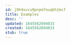 ```yaml
---
id: j9h4xvcu9pnpm7ouqbh1mcf
title: Examples
desc: ''
updated: 1645562694033
created: 1645562694033
stub: true
---
```


